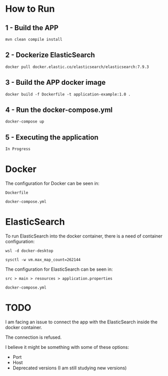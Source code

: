 
# How to Run

## 1 - Build the APP

```mvn clean compile install```


## 2 - Dockerize ElasticSearch

```docker pull docker.elastic.co/elasticsearch/elasticsearch:7.9.3```


## 3 - Build the APP docker image

```docker build -f Dockerfile -t application-example:1.0 .```


## 4 - Run the docker-compose.yml

```docker-compose up```


## 5 - Executing the application

```In Progress ```


# Docker
The configuration for Docker can be seen in:

```Dockerfile```

```docker-compose.yml```


# ElasticSearch

To run ElasticSearch into the docker container, there is a need of container configuration:

```wsl -d docker-desktop```

```sysctl -w vm.max_map_count=262144```

The configuration for ElasticSearch can be seen in:

```src > main > resources > application.properties```

```docker-compose.yml```

# TODO
I am facing an issue to connect the app with the ElasticSearch inside the docker container.

The connection is refused.

I believe it might be something with some of these options:
* Port
* Host
* Deprecated versions (I am still studying new versions)

